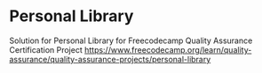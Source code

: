 # Personal Library

Solution for Personal Library for Freecodecamp Quality Assurance Certification Project
https://www.freecodecamp.org/learn/quality-assurance/quality-assurance-projects/personal-library
